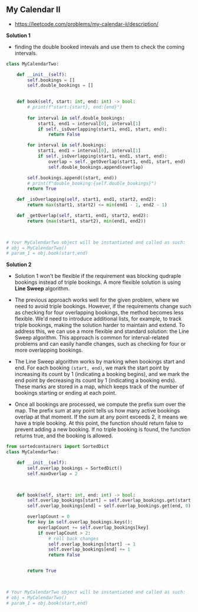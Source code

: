 ## My Calendar II 
- https://leetcode.com/problems/my-calendar-ii/description/

**Solution 1**
- finding the double booked intevals and use them to check the coming intervals.
```py
class MyCalendarTwo:

    def __init__(self):
        self.bookings = []
        self.double_bookings = []
        

    def book(self, start: int, end: int) -> bool:
        # print(f"start:{start}, end:{end}")
        
        for interval in self.double_bookings:
            start1, end1 = interval[0], interval[1]
            if self._isOverlapping(start1, end1, start, end):
                return False

        for interval in self.bookings:
            start1, end1 = interval[0], interval[1]
            if self._isOverlapping(start1, end1, start, end):
                overlap = self._getOverlap(start1, end1, start, end)
                self.double_bookings.append(overlap)

        self.bookings.append((start, end))
        # print(f"double_booking:{self.double_bookings}")
        return True

    def _isOverlapping(self, start1, end1, start2, end2):
        return max(start1, start2) <= min(end1 - 1, end2 - 1)

    def _getOverlap(self, start1, end1, start2, end2):
        return (max(start1, start2), min(end1, end2))
        


# Your MyCalendarTwo object will be instantiated and called as such:
# obj = MyCalendarTwo()
# param_1 = obj.book(start,end)
```

  **Solution 2**
  - Solution 1 won't be flexible if the requirement was blocking qudraple bookings instead of triple bookings. A more flexible solution is using **Line Sweep** algorithm.
  - The previous approach works well for the given problem, where we need to avoid triple bookings. However, if the requirements change such as checking for four overlapping bookings, the method becomes less flexible. We'd need to introduce additional lists, for example, to track triple bookings, making the solution harder to maintain and extend. To address this, we can use a more flexible and standard solution: the Line Sweep algorithm. This approach is common for interval-related problems and can easily handle changes, such as checking for four or more overlapping bookings.

- The Line Sweep algorithm works by marking when bookings start and end. For each booking `(start, end)`, we mark the start point by increasing its count by 1 (indicating a booking begins), and we mark the end point by decreasing its count by 1 (indicating a booking ends). These marks are stored in a map, which keeps track of the number of bookings starting or ending at each point.

- Once all bookings are processed, we compute the prefix sum over the map. The prefix sum at any point tells us how many active bookings overlap at that moment. If the sum at any point exceeds 2, it means we have a triple booking. At this point, the function should return false to prevent adding a new booking. If no triple booking is found, the function returns true, and the booking is allowed.

```py
from sortedcontainers import SortedDict
class MyCalendarTwo:

    def __init__(self):
        self.overlap_bookings = SortedDict()
        self.maxOverlap = 2

        

    def book(self, start: int, end: int) -> bool:
        self.overlap_bookings[start] = self.overlap_bookings.get(start, 0) + 1
        self.overlap_bookings[end] = self.overlap_bookings.get(end, 0) - 1

        overlapCount = 0
        for key in self.overlap_bookings.keys():
            overlapCount += self.overlap_bookings[key]
            if overlapCount > 2:
                # roll back changes
                self.overlap_bookings[start] -= 1
                self.overlap_bookings[end] += 1
                return False


        return True

        

# Your MyCalendarTwo object will be instantiated and called as such:
# obj = MyCalendarTwo()
# param_1 = obj.book(start,end)
```
